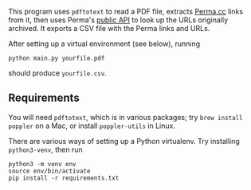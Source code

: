 This program uses `pdftotext` to read a PDF file, extracts
[Perma.cc](https//perma.cc/) links from it, then uses Perma's [public
API](https://perma.cc/docs/developer#developer-public-archives) to
look up the URLs originally archived. It exports a CSV file with the
Perma links and URLs.

After setting up a virtual environment (see below), running

    python main.py yourfile.pdf
    
should produce `yourfile.csv`.

Requirements
------------
You will need `pdftotext`, which is in various packages; try `brew
install poppler` on a Mac, or install `poppler-utils` in Linux.

There are various ways of setting up a Python virtualenv. Try
installing `python3-venv`, then run

    python3 -m venv env
    source env/bin/activate
    pip install -r requirements.txt
